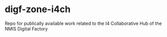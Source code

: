 # digf-zone-i4ch
Repo for publically available work related to the I4 Collaborative Hub of the NMIS Digital Factory
